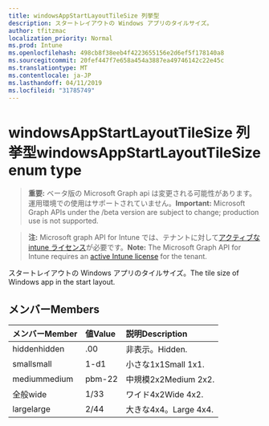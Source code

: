 ```yaml
---
title: windowsAppStartLayoutTileSize 列挙型
description: スタートレイアウトの Windows アプリのタイルサイズ。
author: tfitzmac
localization_priority: Normal
ms.prod: Intune
ms.openlocfilehash: 498cb8f38eeb4f4223655156e2d6ef5f178140a8
ms.sourcegitcommit: 20fef447f7e658a454a3887ea49746142c22e45c
ms.translationtype: MT
ms.contentlocale: ja-JP
ms.lasthandoff: 04/11/2019
ms.locfileid: "31785749"
---
```

# <a name="windowsappstartlayouttilesize-enum-type"></a><span data-ttu-id="8a53b-103">windowsAppStartLayoutTileSize 列挙型</span><span class="sxs-lookup"><span data-stu-id="8a53b-103">windowsAppStartLayoutTileSize enum type</span></span>

> <span data-ttu-id="8a53b-104">**重要:** ベータ版の Microsoft Graph api は変更される可能性があります。運用環境での使用はサポートされていません。</span><span class="sxs-lookup"><span data-stu-id="8a53b-104">**Important:** Microsoft Graph APIs under the /beta version are subject to change; production use is not supported.</span></span>

> <span data-ttu-id="8a53b-105">**注:** Microsoft graph API for Intune では、テナントに対して[アクティブな intune ライセンス](https://go.microsoft.com/fwlink/?linkid=839381)が必要です。</span><span class="sxs-lookup"><span data-stu-id="8a53b-105">**Note:** The Microsoft Graph API for Intune requires an [active Intune license](https://go.microsoft.com/fwlink/?linkid=839381) for the tenant.</span></span>

<span data-ttu-id="8a53b-106">スタートレイアウトの Windows アプリのタイルサイズ。</span><span class="sxs-lookup"><span data-stu-id="8a53b-106">The tile size of Windows app in the start layout.</span></span>

## <a name="members"></a><span data-ttu-id="8a53b-107">メンバー</span><span class="sxs-lookup"><span data-stu-id="8a53b-107">Members</span></span>
|<span data-ttu-id="8a53b-108">メンバー</span><span class="sxs-lookup"><span data-stu-id="8a53b-108">Member</span></span>|<span data-ttu-id="8a53b-109">値</span><span class="sxs-lookup"><span data-stu-id="8a53b-109">Value</span></span>|<span data-ttu-id="8a53b-110">説明</span><span class="sxs-lookup"><span data-stu-id="8a53b-110">Description</span></span>|
|:---|:---|:---|
|<span data-ttu-id="8a53b-111">hidden</span><span class="sxs-lookup"><span data-stu-id="8a53b-111">hidden</span></span>|<span data-ttu-id="8a53b-112">.0</span><span class="sxs-lookup"><span data-stu-id="8a53b-112">0</span></span>|<span data-ttu-id="8a53b-113">非表示。</span><span class="sxs-lookup"><span data-stu-id="8a53b-113">Hidden.</span></span>|
|<span data-ttu-id="8a53b-114">small</span><span class="sxs-lookup"><span data-stu-id="8a53b-114">small</span></span>|<span data-ttu-id="8a53b-115">1-d</span><span class="sxs-lookup"><span data-stu-id="8a53b-115">1</span></span>|<span data-ttu-id="8a53b-116">小さな1x1</span><span class="sxs-lookup"><span data-stu-id="8a53b-116">Small 1x1.</span></span>|
|<span data-ttu-id="8a53b-117">medium</span><span class="sxs-lookup"><span data-stu-id="8a53b-117">medium</span></span>|<span data-ttu-id="8a53b-118">pbm-2</span><span class="sxs-lookup"><span data-stu-id="8a53b-118">2</span></span>|<span data-ttu-id="8a53b-119">中規模2x2</span><span class="sxs-lookup"><span data-stu-id="8a53b-119">Medium 2x2.</span></span>|
|<span data-ttu-id="8a53b-120">全般</span><span class="sxs-lookup"><span data-stu-id="8a53b-120">wide</span></span>|<span data-ttu-id="8a53b-121">1/3</span><span class="sxs-lookup"><span data-stu-id="8a53b-121">3</span></span>|<span data-ttu-id="8a53b-122">ワイド4x2</span><span class="sxs-lookup"><span data-stu-id="8a53b-122">Wide 4x2.</span></span>|
|<span data-ttu-id="8a53b-123">large</span><span class="sxs-lookup"><span data-stu-id="8a53b-123">large</span></span>|<span data-ttu-id="8a53b-124">2/4</span><span class="sxs-lookup"><span data-stu-id="8a53b-124">4</span></span>|<span data-ttu-id="8a53b-125">大きな4x4。</span><span class="sxs-lookup"><span data-stu-id="8a53b-125">Large 4x4.</span></span>|





